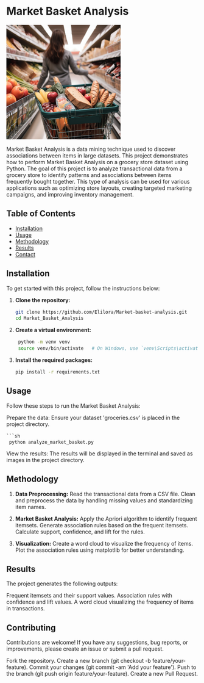 # Market Basket Analysis
<img src="./Images/market_analysis_basket.png" alt="Market Basket Analysis" title="Market Basket Analysis" width="300">


Market Basket Analysis is a data mining technique used to discover associations between items in large datasets. This project demonstrates how to perform Market Basket Analysis on a grocery store dataset using Python.
The goal of this project is to analyze transactional data from a grocery store to identify patterns and associations between items frequently bought together. This type of analysis can be used for various applications such as optimizing store layouts, creating targeted marketing campaigns, and improving inventory management.

## Table of Contents

- [Installation](#installation)
- [Usage](#usage)
- [Methodology](#methodology)
- [Results](#results)
- [Contact](#contact)


## Installation

To get started with this project, follow the instructions below:

1. **Clone the repository:**
   ```sh
   git clone https://github.com/Elilora/Market-basket-analysis.git
   cd Market_Basket_Analysis
   
2. **Create a virtual environment:**
   ```sh
    python -m venv venv
    source venv/bin/activate   # On Windows, use `venv\Scripts\activate`

3. **Install the required packages:**
   ```sh
   pip install -r requirements.txt

## Usage

Follow these steps to run the Market Basket Analysis:

Prepare the data: Ensure your dataset 'groceries.csv' is placed in the project directory.
                                     
    ```sh
     python analyze_market_basket.py

View the results: The results will be displayed in the terminal and saved as images in the project directory.

## Methodology
1. **Data Preprocessing:**
Read the transactional data from a CSV file.
Clean and preprocess the data by handling missing values and standardizing item names.

2. **Market Basket Analysis:**
Apply the Apriori algorithm to identify frequent itemsets.
Generate association rules based on the frequent itemsets.
Calculate support, confidence, and lift for the rules.

3. **Visualization:**
Create a word cloud to visualize the frequency of items.
Plot the association rules using matplotlib for better understanding.

## Results
The project generates the following outputs:

Frequent itemsets and their support values.
Association rules with confidence and lift values.
A word cloud visualizing the frequency of items in transactions.

## Contributing
Contributions are welcome! If you have any suggestions, bug reports, or improvements, please create an issue or submit a pull request.

Fork the repository.
Create a new branch (git checkout -b feature/your-feature).
Commit your changes (git commit -am 'Add your feature').
Push to the branch (git push origin feature/your-feature).
Create a new Pull Request.
